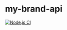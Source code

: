# my-brand-api

[![Node.js CI](https://github.com/Eli250/my-brand-api/actions/workflows/node.js.yml/badge.svg?branch=develop)](https://github.com/Eli250/my-brand-api/actions/workflows/node.js.yml)
